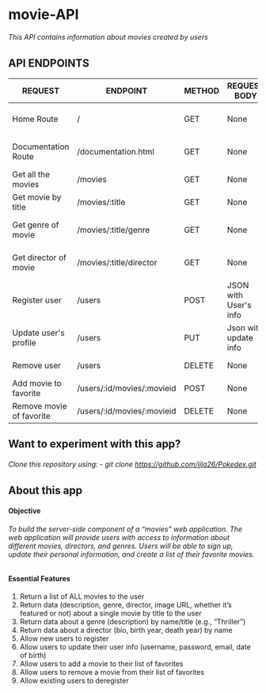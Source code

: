 # movie-API

###### This API contains information about movies created by users

## API ENDPOINTS 

| REQUEST                 | ENDPOINT                  | METHOD           | REQUEST BODY           | RESPONSE BODY                       |
| ----------------------- | ------------------------- |-----------       | ---------------------- | ----------------------------------- |
| Home Route              | /                         | GET              | None                   | HTML welcome message                |
| Documentation Route     | /documentation.html       | GET              | None                   | HTML documentation info             |
| Get all the movies      | /movies                   | GET              | None                   | JSON holding all the movies         |
| Get movie by title      | /movies/:title            | GET              | None                   | JSON with a movie details           |
| Get genre of movie      | /movies/:title/genre      | GET              | None                   | JSON with the genre of one movie    |
| Get director of movie   | /movies/:title/director   | GET              | None                   | JSON with the director of one movie |
| Register user           | /users                    | POST             | JSON with User's info  | JSON with user's details            |
| Update user's profile   | /users                    | PUT              | Json with update info  | JSON with user's details            |
| Remove user             | /users                    | DELETE           | None                   | Success Message                     |
| Add movie to favorite   | /users/:id/movies/:movieid| POST             | None                   | Success Message                     |
| Remove movie of favorite| /users/:id/movies/:movieid| DELETE           | None                   | Success Message                     |

## Want to experiment with this app?
###### Clone this repository using: - git clone https://github.com/jjla26/Pokedex.git

## About this app

#### Objective

###### To build the server-side component of a “movies” web application. The web application will provide users with access to information about different movies, directors, and genres. Users will be able to sign up, update their personal information, and create a list of their favorite movies.

#### Essential Features

1. Return a list of ALL movies to the user
2. Return data (description, genre, director, image URL, whether it’s featured or not) about a single movie by title to the user
3. Return data about a genre (description) by name/title (e.g., “Thriller”)
4. Return data about a director (bio, birth year, death year) by name
5. Allow new users to register
6. Allow users to update their user info (username, password, email, date of birth)
7. Allow users to add a movie to their list of favorites
8. Allow users to remove a movie from their list of favorites
9. Allow existing users to deregister
